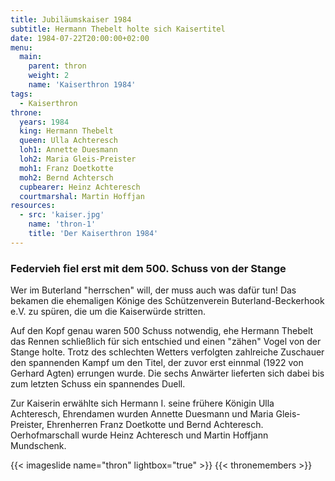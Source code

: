 ```yaml
---
title: Jubiläumskaiser 1984  
subtitle: Hermann Thebelt holte sich Kaisertitel 
date: 1984-07-22T20:00:00+02:00
menu:
  main:
    parent: thron
    weight: 2
    name: 'Kaiserthron 1984'
tags:
  - Kaiserthron
throne:
  years: 1984
  king: Hermann Thebelt 
  queen: Ulla Achteresch
  loh1: Annette Duesmann
  loh2: Maria Gleis-Preister
  moh1: Franz Doetkotte
  moh2: Bernd Achtersch
  cupbearer: Heinz Achteresch
  courtmarshal: Martin Hoffjan
resources:
  - src: 'kaiser.jpg'
    name: 'thron-1'
    title: 'Der Kaiserthron 1984'
---
```


### Federvieh fiel erst mit dem 500. Schuss von der Stange

Wer im Buterland "herrschen" will, der muss auch was dafür tun!
Das bekamen die ehemaligen Könige des Schützenverein Buterland-Beckerhook e.V.
zu spüren, die um die Kaiserwürde stritten.

Auf den Kopf genau waren 500 Schuss notwendig, ehe Hermann Thebelt das Rennen
schließlich für sich entschied und einen "zähen" Vogel von der Stange holte.
Trotz des schlechten Wetters verfolgten zahlreiche Zuschauer den spannenden
Kampf um den Titel, der zuvor erst einnmal (1922 von Gerhard Agten) errungen wurde.
Die sechs Anwärter lieferten sich dabei bis zum letzten Schuss ein spannendes Duell.

Zur Kaiserin erwählte sich Hermann I. seine frühere Königin Ulla Achteresch,
Ehrendamen wurden Annette Duesmann und Maria Gleis-Preister,
Ehrenherren Franz Doetkotte und Bernd Achteresch.
Oerhofmarschall wurde Heinz Achteresch und Martin Hoffjann Mundschenk.

{{< imageslide name="thron" lightbox="true" >}}
{{< thronemembers >}}
